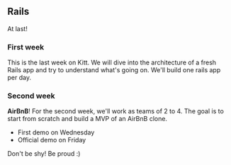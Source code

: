 ## Rails

At last!

### First week

This is the last week on Kitt. We will dive into the architecture of a fresh Rails app
and try to understand what's going on. We'll build one rails app per day.

### Second week

**AirBnB**! For the second week, we'll work as teams of 2 to 4. The goal is to start
from scratch and build a MVP of an AirBnB clone.

- First demo on Wednesday
- Official demo on Friday

Don't be shy! Be proud :)

